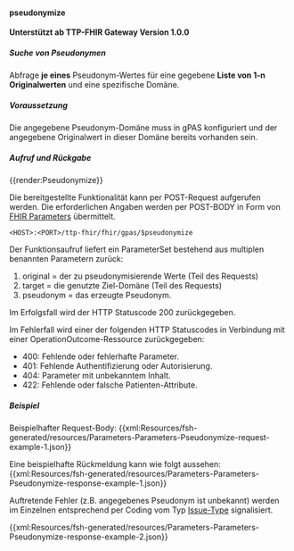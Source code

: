 #### pseudonymize
**Unterstützt ab TTP-FHIR Gateway Version 1.0.0**

##### **Suche von Pseudonymen**
Abfrage **je eines** Pseudonym-Wertes für eine gegebene **Liste von 1-n Originalwerten** und eine spezifische Domäne.
##### **Voraussetzung**
Die angegebene Pseudonym-Domäne muss in gPAS konfiguriert und der angegebene Originalwert in dieser Domäne bereits vorhanden sein.

##### **Aufruf und Rückgabe**
{{render:Pseudonymize}}

Die bereitgestellte Funktionalität kann per POST-Request aufgerufen werden. Die erforderlichen Angaben werden per POST-BODY in Form von [FHIR Parameters](https://www.hl7.org/fhir/parameters.html) übermittelt.

`<HOST>:<PORT>/ttp-fhir/fhir/gpas/$pseudonymize`

Der Funktionsaufruf liefert ein ParameterSet bestehend aus multiplen benannten Parametern zurück:
1. original = der zu pseudonymisierende Werte (Teil des Requests)
2. target = die genutzte Ziel-Domäne (Teil des Requests)
3. pseudonym = das erzeugte Pseudonym.

Im Erfolgsfall wird der HTTP Statuscode 200 zurückgegeben.

Im Fehlerfall wird einer der folgenden HTTP Statuscodes in Verbindung mit einer OperationOutcome-Ressource zurückgegeben:
* 400: Fehlende oder fehlerhafte Parameter.
* 401: Fehlende Authentifizierung oder Autorisierung.
* 404: Parameter mit unbekanntem Inhalt.
* 422: Fehlende oder falsche Patienten-Attribute.


##### **Beispiel**
Beispielhafter Request-Body:
{{xml:Resources/fsh-generated/resources/Parameters-Parameters-Pseudonymize-request-example-1.json}}

Eine beispielhafte Rückmeldung kann wie folgt aussehen:
{{xml:Resources/fsh-generated/resources/Parameters-Parameters-Pseudonymize-response-example-1.json}}

Auftretende Fehler (z.B. angegebenes Pseudonym ist unbekannt) werden im Einzelnen entsprechend per Coding vom Typ [Issue-Type](http://hl7.org/fhir/issue-type) signalisiert.

{{xml:Resources/fsh-generated/resources/Parameters-Parameters-Pseudonymize-response-example-2.json}}
